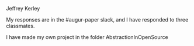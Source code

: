 Jeffrey Kerley 

My responses are in the #augur-paper slack, and I have responded to three classmates.

I have made my own project in the folder AbstractionInOpenSource

